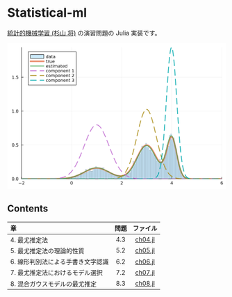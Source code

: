 # Statistical-ml

[統計的機械学習 (杉山 将)](https://www.ohmsha.co.jp/book/9784274502484/) の演習問題の Julia 実装です。

![](figure/ch08/estimated.png)



## Contents

| 章 | 問題 | ファイル |
|:---|:---:|:---:|
| 4. 最尤推定法 | 4.3 | [ch04.jl](ch04.jl) |
| 5. 最尤推定法の理論的性質 | 5.2 | [ch05.jl](ch05.jl) |
| 6. 線形判別法による手書き文字認識 | 6.2 | [ch06.jl](ch06.jl) |
| 7. 最尤推定法におけるモデル選択 | 7.2 | [ch07.jl](ch07.jl) |
| 8. 混合ガウスモデルの最尤推定 | 8.3 | [ch08.jl](ch08.jl) |